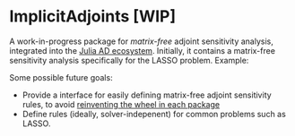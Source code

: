 # ImplicitAdjoints [WIP]

A work-in-progress package for *matrix-free* adjoint sensitivity analysis, integrated into the [Julia AD ecosystem](https://juliadiff.org/ChainRulesCore.jl/stable/). Initially, it contains a matrix-free sensitivity analysis specifically for the LASSO problem. Example:

Some possible future goals:

- Provide a interface for easily defining matrix-free adjoint sensitivity rules, to avoid [reinventing the wheel in each package](https://discourse.julialang.org/t/ad-step-for-iterative-solution/26404/11)
- Define rules (ideally, solver-indepenent) for common problems such as LASSO.




